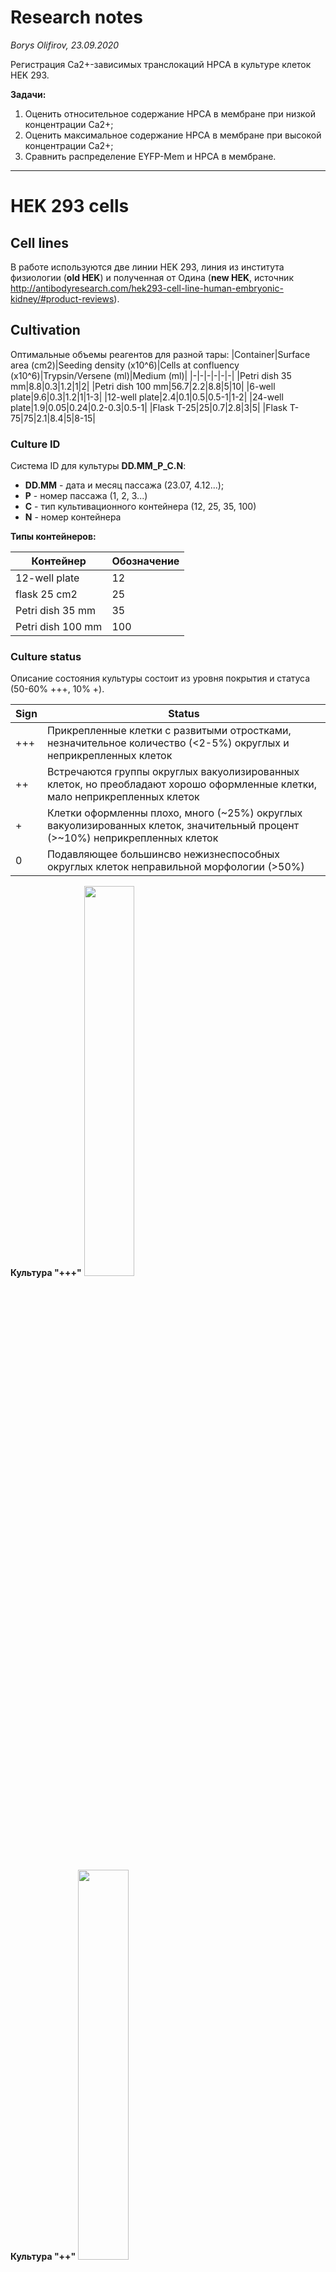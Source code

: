 Research notes
==============
*Borys Olifirov, 23.09.2020*

Регистрация Ca2+-зависимых транслокаций HPCA в культуре клеток HEK 293.

**Задачи:**
1. Оценить относительное содержание HPCA в мембране при низкой концентрации Ca2+;
2. Оценить максимальное содержание HPCA в мембране при высокой концентрации Ca2+;
3. Сравнить распределение EYFP-Mem и HPCA в мембране.

---

HEK 293 cells
=============
## Cell lines
В работе используются две линии HEK 293, линия из института физиологии (**old HEK**) и полученная от Одина (**new HEK**, источник http://antibodyresearch.com/hek293-cell-line-human-embryonic-kidney/#product-reviews).


## Cultivation

Оптимальные объемы реагентов для разной тары:
|Container|Surface area (cm2)|Seeding density (x10^6)|Cells at confluency (x10^6)|Trypsin/Versene (ml)|Medium (ml)|
|-|-|-|-|-|-|
|Petri dish 35 mm|8.8|0.3|1.2|1|2|
|Petri dish 100 mm|56.7|2.2|8.8|5|10|
|6-well plate|9.6|0.3|1.2|1|1-3|
|12-well plate|2.4|0.1|0.5|0.5-1|1-2|
|24-well plate|1.9|0.05|0.24|0.2-0.3|0.5-1|
|Flask T-25|25|0.7|2.8|3|5|
|Flask T-75|75|2.1|8.4|5|8-15|

### Culture ID
Система ID для культуры **DD.MM_P_C.N**:
- **DD.MM** - дата и месяц пассажа (23.07, 4.12...);
- **P** - номер пассажа (1, 2, 3...)
- **С** - тип культивационного контейнера (12, 25, 35, 100)
- **N** - номер контейнера



**Типы контейнеров:**

|Контейнер|Обозначение|
|-|-|
|12-well plate|12|
|flask 25 cm2|25|
|Petri dish 35 mm|35|
|Petri dish 100 mm|100|


### Culture status
Описание состояния культуры состоит из уровня покрытия и статуса (50-60% +++, 10% +).

|Sign|Status|
|-|-|
|+++|Прикрепленные клетки с развитыми отростками, незначительное количество (<2-5%) округлых и неприкрепленных клеток|
|++|Встречаются группы округлых вакуолизированных клеток, но преобладают хорошо оформленные клетки, мало неприкрепленных клеток|
|+|Клетки оформленны плохо, много (\~25%) округлых вакуолизированных клеток, значительный процент (>~10%) неприкрепленных клеток|
|0|Подавляющее большинсво нежизнеспособных округлых клеток неправильной морфологии (>50%)|

**Культура "+++"**
<img src="pic/cells+++.jpg" width="40%">

**Культура "++"**
<img src="pic/cells++.jpg" width="40%">

**Культура "+"**
<img src="pic/cells+.jpg" width="40%">

**Культура "0"**
<img src="pic/cells0.jpg" width="40%">


## Transfection

Протокол трансфекции *hek_lipofectamine_transfection.md*. Массы из протокола Евгения Шеремета: 0.5 ug HPCA & 0.25 ug EYFP-Mem на лунку 12-wells plate. В полученных данных интенсивность HPCA неудовлетворительна, решено увеличить массу ДНК.

### Plasmids mass
**Масса плазмид в расчете на одну лунку (12-wells plate):**

|Plasmid|Mass|
|-|-|
|HPCA-mTFP1|1 ug|
|EYFP-Mem|0.4 ug|

**Пример трансфекции HPCA-TFP**
<img src="pic/hpca.png" width="40%">

**Пример котрансфекции HPCA-TFP + EYFP-Mem**
<img src="pic/hpca_yfp.png" width="40%">


### Experiment pipeline

Базовая культура поддерживается на чашке Петри 35 mm, пассаж при покрытии 85-90%.

|Time|35 mm|wells 1-2|wells 3-4|
|-|-|-|-|
|Day 0|seed 20-30 ul|seed 15 ul|seed 20 ul|
|Day 1|growth|growth|growth|
|Day 2|growth|transfection|growth|
|Day 3|replace medium|glass 1 imaging|growth|
|Day 4|growth|glass 2 imaging|transfection|
|Day 5|growth|-|glass 3 imaging|
|Day 6|passage|-|glass 4 imaging|


## Uncaging
Для контролируемого повышения концентрации Ca2+ клетки перед регистрацией загружены AM NP-EGTA (протокол *hek_np_egta.md*).


## Calcium imaging
Для регистрации динамики Ca2+ в клетки перед регистрацией в различный экспериментах загружали AM Fluo-4 (протокол *hek_fluo_4.md*) или AM Fura Red (протокол *hek_fura_ref.md*).


Co-transfection + uncaging
==========================
*???*

Регистрации транслокаций HPCA в клетках котрансфицированных HPCA-TFP и EYFP-Mem. Дополнительно регистрируется канал EYFP для оценки положения мембраны и оценки FRET в процессе транслокаций.

**Спектры возбуждения и эмиссии для mTFP1 и Fluo-4 + Ca2+**
*Тонкие линии - возбуждение, жирные - эмиссия*
<img src="pic/tfp_eyfp.png">

#### Initial parameters
**Excitation and registration**
458 nm: 15%
515 nm: 15%
CHS1 HV: 700 V
CHS2 HV: 700 V

CHS1 pass band: 475-505 nm
CHS2 pass band: 525-570 nm 

**Optical system**
C.A.: 250 um
Exposure: 2 us/px
Image size: 128x128 px
Zoom: 6
Size: 0.276 um/px

Slices: 3
Step size: 1.35 um

Scaning speed: L 1.360 ms, F 0.188 s, S 1.157 s

**Uncaging**
Laser power (405 nm): 100%
Region size: 128x128 px
Slices: 1
Cycles: 1

Exposure: 10-100 us/px (выбор после **Test uncaging**)


#### Time Controller protocol
**Пример окна протокола**
<img src="pic/TC.png">

Экспозиция 405 nm происходит в одной фокальной плоскости (верхней или нижней относительно координат сканирования z-stack?) и за ней следует z-stack с возбуждением 458 nm (Ida, Idd), следующий z-stack регистрируется с длинной волны возбуждения 515 nm (Iaa, Iad). Один цикл \~2.3 s, учитывая кинетику кальциевого транзиента в HEK 293 изменения имеет смысл проводить в течении 90-100" (40 циклов регистрации, 92.6 s). 

Перед протоколом **uncaging** для оценки степени фотовыцветания в процессе экспозиции 405 nm и серийной съемки а также оценки распределения HPCA при низком Ca2+ регистрируется один z-stack с теми же настройками системы.



Optical notes
=============
## FRET registration
Для оценки FRET планируется использовать метод оценки опсаный в работе *"Photobleaching-Corrected FRET Efficiency Imaging of Live Cells" (doi: 10.1529/biophysj.103.022087)*.

Результирующая интенсивность флуоресценции, перешедшая из канала донора в канал акцептора может быть оценена путем введения поправок на кроссток интенсивности из каналов возбужденного донора (Idd) и акцептора (Iaa):

<img src="pic/fc.png" width="40%">

Поправочные коэффициенты *a* и *d* оцениваются в калибровочных измерениях на клетках трансфецированных раздельно донором и акцептором:

<img src="pic/cross.png" width="40%">

Эффективность FRET:

<img src="pic/e_app.png" width="40%">

Параметр *G* отражает взаимосвязь между интенсивностью, ушедшей из канала регистрации донора (Idd) и эффективностью FRET. Данный показатель константен для заданой оптической системы и пары флуоресцентных меток и может быть оценен путем выжигания акцеатора в системе с гарантированным FRET в рамках калибровочного эксперимента:

<img src="pic/g.png" width="40%">

Для калибровочного эксперимента необходим либо коньгат TFP-EYFP, либо TFP-Mem поскольку нужна гарантированная передача энергии.

**Есть конструкт CFP-EYFP, есть ли нужный конструкт для TFP или донор необходимо заменить?**


## Optical system resolution
*Для выбора оптимального разрешения изображения и величины шага сканирования*

Латеральное разрешение системы определяется диаметром дика Эйри (Airy unit/AU), который зависит от длинной волны излучения и числовой апертуры:

<img src="pic/lateral.png" width="25%">

Аксиальное разрешение конфокальной системы определяется полной шириной на середине высоты (full width half maximum/FWHM) аксиальной проекции PSF также зависит от коэффициента преломления среды (*n*) и диаметра конфокальной апертуры (*D*):

<img src="pic/axial.png" width="70%">

Для использованной оптической системы *n* = 1.33 (вода), *NA* = 0.9.
Латеральное разрешение и аксиальное разрешение для избранных значений *D* для длин волн возбуждение и эмиссии приведены ниже.


##### Fluorescent agents (data from FPbase):
|Name|Exc.|Ems.|
|-|-|-|-|
|HPCA-TFP|456 (453) nm|488 (485) nm|
|EYFP-Mem|513 nm|527 nm|

#### HPCA-TFP
##### 458 nm (exc.)
dxy = 310 nm

|D (um)|dz (um)|
|-|-|
|500|1.553|
|250|1.262|
|100|1.168|

##### 488 nm (ems.)
dxy = 330 nm

|D (um)|dz (um)|
|-|-|
|500|1.610|
|250|1.331|
|100|1.242|


#### EYFP-Mem
##### 515 nm (exc.)
dxy = 349 nm

|D (um)|dz (um)|
|-|-|
|500|1.662|
|250|1.394|
|100|1.309|

##### 527 nm (ems.)
dxy = 357 nm

|D (um)|dz (um)|
|-|-|
|500|1.685|
|250|1.422|
|100|1.339|


#### 405 nm (uncaging)

dxy = 275.5 nm

|D (um)|dz (um)|
|-|-|
|500|1.457|
|250|1.143|
|100|1.037|


*Useful links:*
- http://www.hi.helsinki.fi/amu/AMU%20Cf_tut/Opt_Pinhole.htm
- https://www.leica-microsystems.com/science-lab/confocal-optical-section-thickness/
- https://www.leica-microsystems.com/science-lab/pinhole-effect-in-confocal-microscopes/







